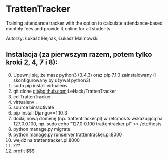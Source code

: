 # TrattenTracker
Training attendance tracker with the option to calculate attendance-based monthly fees and provide it online for all students.

Autorzy: Łukasz Hejnak, Łukasz Malinowski

## Instalacja (za pierwszym razem, potem tylko kroki 2, 4, 7 i 8):
0. Upewnij się, że masz python3 (3.4.3) oraz pip 7.1.0 zainstalowany (i skonfigurowany by używał python3)
1. sudo pip install virtualenv
2. git clone git@github.com:LeHack/TrattenTracker
3. cd TrattenTracker
4. virtualenv .
5. source bin/activate
6. pip install Django==1.10.3
7. dodaj nową domenę (np. trattentracker.pl) w /etc/hosts wskazującą na 127.0.0.100, np.
        sudo echo "127.0.0.100   trattentracker.pl" >> /etc/hosts
8. python manage.py migrate
9. python manage.py runserver trattentracker.pl:8000
10. wejdź na trattentracker.pl:8000
11. ???
12. profit $$$
